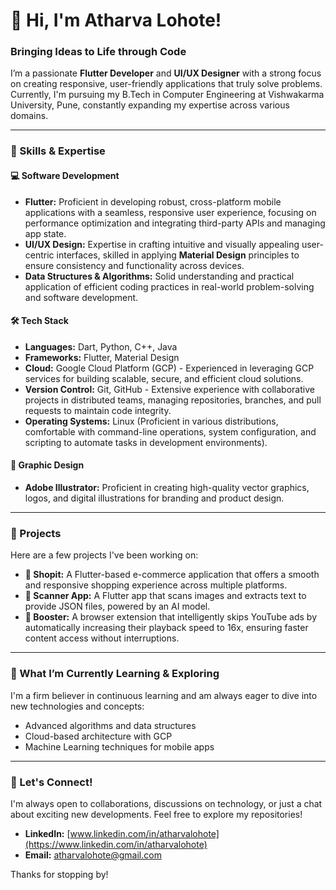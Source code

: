 # 👋 Hi, I'm Atharva Lohote!

### Bringing Ideas to Life through Code

I’m a passionate **Flutter Developer** and **UI/UX Designer** with a strong focus on creating responsive, user-friendly applications that truly solve problems. Currently, I'm pursuing my B.Tech in Computer Engineering at Vishwakarma University, Pune, constantly expanding my expertise across various domains.

---

### 🌟 Skills & Expertise

#### 💻 Software Development
* **Flutter:** Proficient in developing robust, cross-platform mobile applications with a seamless, responsive user experience, focusing on performance optimization and integrating third-party APIs and managing app state.
* **UI/UX Design:** Expertise in crafting intuitive and visually appealing user-centric interfaces, skilled in applying **Material Design** principles to ensure consistency and functionality across devices.
* **Data Structures & Algorithms:** Solid understanding and practical application of efficient coding practices in real-world problem-solving and software development.

#### 🛠️ Tech Stack
* **Languages:** Dart, Python, C++, Java
* **Frameworks:** Flutter, Material Design
* **Cloud:** Google Cloud Platform (GCP) - Experienced in leveraging GCP services for building scalable, secure, and efficient cloud solutions.
* **Version Control:** Git, GitHub - Extensive experience with collaborative projects in distributed teams, managing repositories, branches, and pull requests to maintain code integrity.
* **Operating Systems:** Linux (Proficient in various distributions, comfortable with command-line operations, system configuration, and scripting to automate tasks in development environments).

#### 🎨 Graphic Design
* **Adobe Illustrator:** Proficient in creating high-quality vector graphics, logos, and digital illustrations for branding and product design.

---

### 🚀 Projects

Here are a few projects I've been working on:

* **🔹 Shopit:** A Flutter-based e-commerce application that offers a smooth and responsive shopping experience across multiple platforms.
* **🔹 Scanner App:** A Flutter app that scans images and extracts text to provide JSON files, powered by an AI model.
* **🔹 Booster:** A browser extension that intelligently skips YouTube ads by automatically increasing their playback speed to 16x, ensuring faster content access without interruptions.

---

### 🌱 What I’m Currently Learning & Exploring

I'm a firm believer in continuous learning and am always eager to dive into new technologies and concepts:

* Advanced algorithms and data structures
* Cloud-based architecture with GCP
* Machine Learning techniques for mobile apps

---

### 🤝 Let's Connect!

I'm always open to collaborations, discussions on technology, or just a chat about exciting new developments. Feel free to explore my repositories!

* **LinkedIn:** [www.linkedin.com/in/atharvalohote](https://www.linkedin.com/in/atharvalohote)
* **Email:** [atharvalohote@gmail.com](mailto:atharvalohote@gmail.com)

Thanks for stopping by!
